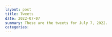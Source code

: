 ```yaml
---
layout: post
title: Tweets
date: 2022-07-07
summary: These are the tweets for July 7, 2022.
categories:
---
```


